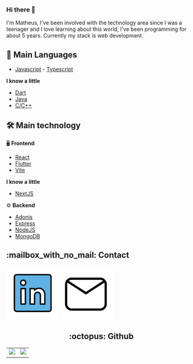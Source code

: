 <h3> Hi there 👋 </h3>
I'm Matheus, I've been involved with the technology area since I was a teenager and I love learning about this world, I've been programming for about 5 years. Currently my stack is web development.

## :wrench: Main Languages
 - [Javascript](https://developer.mozilla.org/pt-BR/docs/Web/JavaScript) - [Typescript](https://www.typescriptlang.org/)

 __I know a little__
   - [Dart](https://dart.dev)
   - [Java](https://www.java.com)
   - [C/C++](https://pt.wikipedia.org/wiki/C%2B%2B)

## :hammer_and_wrench: Main technology
:desktop_computer: __Frontend__
 - [React](https://pt-br.reactjs.org)
 - [Flutter](https://flutter.dev)
 - [Vite](https://vitejs.dev)

 __I know a little__
 - [NextJS](https://nextjs.org)
 
:gear: __Backend__
 - [Adonis](https://adonisjs.com)
 - [Express](https://expressjs.com)
 - [NodeJS](https://nodejs.org)
 - [MongoDB](https://www.mongodb.com)

<h2> 	:mailbox_with_no_mail: Contact </h2>
<contact>
 <a href="https://www.linkedin.com/in/matheus-p-agostinho/" ><img alt="Linkedin" src="/images/linkedin.svg" title="Linkedin"></a>
 <a href="mailto:contact@matheuspa.me" ><img alt="Email" src="/images/email.svg" title="Email"></a>
</contact>

<p></p>

<center>
 <h2> :octopus: Github </h2>
 <table>
   <td>
     <img src="https://github-readme-stats.vercel.app/api?username=themath123&theme=dark&show_icons=true">   
   </td>
   <td>
     <img src="https://github-readme-stats.vercel.app/api/top-langs/?username=anuraghazra&theme=dark&layout=compact&exclude_repo=exerciciosemc&langs_count=8">
   </td>
 </table>
</center>
